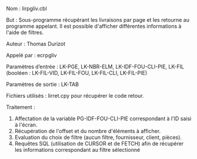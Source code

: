 Nom : lirpgliv.cbl

But : Sous-programme récupérant les livraisons par page et les retourne au programme appelant. Il est possible d'afficher différentes informations à l'aide de filtres.

Auteur : Thomas Durizot

Appelé par : ecrpgliv

Paramètres d’entrée : LK-PGE, LK-NBR-ELM, LK-IDF-FOU-CLI-PIE, LK-FIL (booléen : LK-FIL-VID, LK-FIL-FOU, LK-FIL-CLI, LK-FIL-PIE)

Paramètres de sortie : LK-TAB 

Fichiers utilisés : lirret.cpy pour récupérer le code retour.  

Traitement :

1. Affectation de la variable PG-IDF-FOU-CLI-PIE correspondant à l'ID saisi à l'écran.
2. Récupération de l'offset et du nombre d'éléments à afficher.
3. Evaluation du choix de filtre (aucun filtre, fournisseur, client, pièces).
4. Requêtes SQL (utilisation de CURSOR et de FETCH) afin de récupérer les informations correspondant au filtre sélectionné